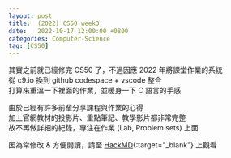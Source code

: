 ```yaml
---
layout: post
title:  (2022) CS50 week3
date:   2022-10-17 12:00:00 +0800
categories: Computer-Science
tag: [CS50]
---
```


其實之前就已經修完 CS50 了，不過因應 2022 年將課堂作業的系統\
從 c9.io 換到 github codespace + vscode 整合\
打算來重溫一下裡面的作業，並暖身一下 C 語言的手感

由於已經有許多前輩分享課程與作業的心得\
加上官網教材的投影片、重點筆記、教學影片都非常完整\
故不再做詳細的紀錄，專注在作業 (Lab, Problem sets) 上面

因為常修改 & 方便閱讀，請至 [HackMD](https://hackmd.io/@allencheng/2022_cs50_week3){:target="_blank"} 上觀看

